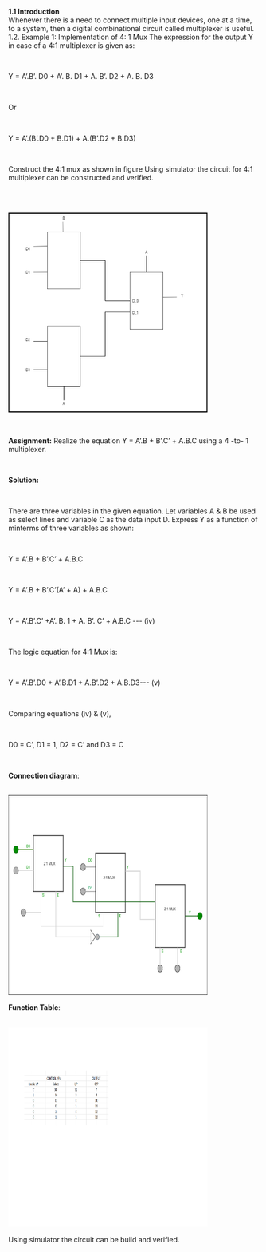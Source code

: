 
<justify>

**1.1 Introduction**
<br>
Whenever there is a need to connect multiple input devices, one at a time, to a system, then a digital combinational circuit called multiplexer is useful.
1.2. Example 1: Implementation of 4: 1 Mux
The expression for the output Y in case of a 4:1 multiplexer is given as:

</br>

Y = A’.B’. D0 + A’. B. D1 + A. B’. D2 + A. B. D3

</br>

Or 

</br>

Y = A’.(B’.D0 + B.D1) + A.(B’.D2 + B.D3)

</br>

Construct the 4:1 mux as shown in figure 
Using simulator the circuit for 4:1 multiplexer can be constructed and verified.

</br>

</br><img src="./images/img1.png" width="400" height="400">

</br>

**Assignment:** Realize the equation Y = A’.B + B’.C’ + A.B.C using a 4 -to- 1 multiplexer.

</br>

**Solution:** 

</br>

There are three variables in the given equation. Let variables A & B be used as select lines and variable C as the data input D. Express Y as a function of minterms of three variables as shown:

</br>

Y = A’.B + B’.C’ + A.B.C

</br>

Y = A’.B + B’.C’(A’ + A) + A.B.C

</br>

Y = A’.B’.C’ +A’. B. 1 + A. B’. C’ + A.B.C  --- (iv)

</br>

The logic equation for 4:1 Mux is:

</br>

Y = A’.B’.D0 + A’.B.D1 + A.B’.D2 + A.B.D3---  (v) 

</br>

Comparing equations (iv) & (v), 

</br>

D0 = C’, D1 = 1, D2 = C’ and D3 = C

</br>

**Connection diagram**:

</br>

<img src="./images/connection.png" width="400" height="400">

</br>

**Function Table**:

</br>

<img src="./images/truthtable.jpg" width="400" height="400">

</br>

Using simulator the circuit can be build and verified.

</justify>